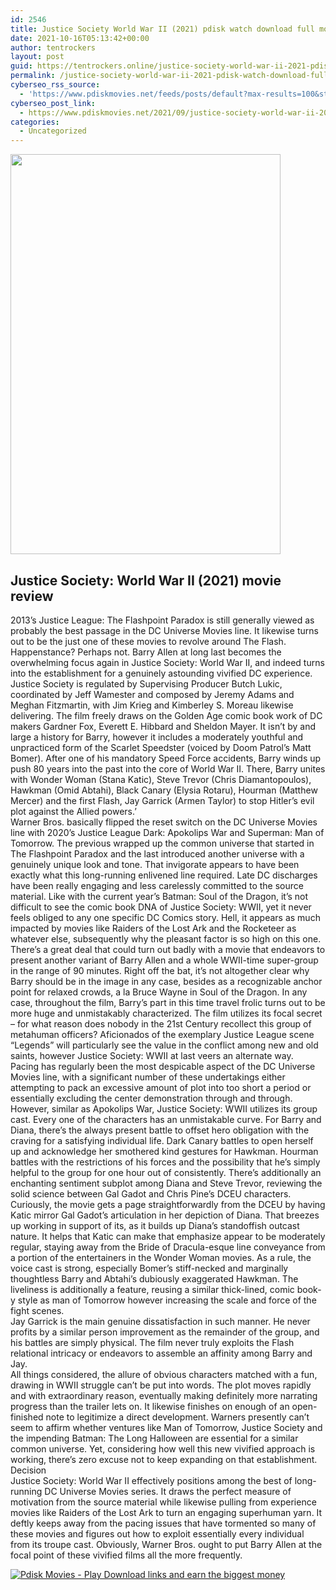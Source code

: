 ```yaml
---
id: 2546
title: Justice Society World War II (2021) pdisk watch download full movie online
date: 2021-10-16T05:13:42+00:00
author: tentrockers
layout: post
guid: https://tentrockers.online/justice-society-world-war-ii-2021-pdisk-watch-download-full-movie-online/
permalink: /justice-society-world-war-ii-2021-pdisk-watch-download-full-movie-online/
cyberseo_rss_source:
  - 'https://www.pdiskmovies.net/feeds/posts/default?max-results=100&start-index=401'
cyberseo_post_link:
  - https://www.pdiskmovies.net/2021/09/justice-society-world-war-ii-2021-pdisk.html
categories:
  - Uncategorized
---
```

<div class="separator">
  <a href="https://1.bp.blogspot.com/-ESzRc__TN2M/YUccmqShXTI/AAAAAAAAbRk/ad4OkTbvZl85ETgVohFymz3hqnnq07SZgCLcBGAsYHQ/s1441/Justice%2BSociety%2BWorld%2BWar%2BII%2B%25282021%2529%2Bpdisk%2Bwatch%2Bdownload%2Bfull%2Bmovie%2Bonline.jpg" imageanchor="1"><img loading="lazy" border="0" data-original-height="1441" data-original-width="971" height="640" src="https://1.bp.blogspot.com/-ESzRc__TN2M/YUccmqShXTI/AAAAAAAAbRk/ad4OkTbvZl85ETgVohFymz3hqnnq07SZgCLcBGAsYHQ/w432-h640/Justice%2BSociety%2BWorld%2BWar%2BII%2B%25282021%2529%2Bpdisk%2Bwatch%2Bdownload%2Bfull%2Bmovie%2Bonline.jpg" width="432" /></a>
</div>



## Justice Society: World War II (2021) movie review

<div>
  <div>
    <span>2013&#8217;s Justice League: The Flashpoint Paradox is still generally viewed as probably the best passage in the DC Universe Movies line. It likewise turns out to be the just one of these movies to revolve around The Flash. Happenstance? Perhaps not. Barry Allen at long last becomes the overwhelming focus again in Justice Society: World War II, and indeed turns into the establishment for a genuinely astounding vivified DC experience.&nbsp;</span>
  </div>
  
  <div>
    <span>Justice Society is regulated by Supervising Producer Butch Lukic, coordinated by Jeff Wamester and composed by Jeremy Adams and Meghan Fitzmartin, with Jim Krieg and Kimberley S. Moreau likewise delivering. The film freely draws on the Golden Age comic book work of DC makers Gardner Fox, Everett E. Hibbard and Sheldon Mayer. It isn&#8217;t by and large a history for Barry, however it includes a moderately youthful and unpracticed form of the Scarlet Speedster (voiced by Doom Patrol&#8217;s Matt Bomer). After one of his mandatory Speed Force accidents, Barry winds up push 80 years into the past into the core of World War II. There, Barry unites with Wonder Woman (Stana Katic), Steve Trevor (Chris Diamantopoulos), Hawkman (Omid Abtahi), Black Canary (Elysia Rotaru), Hourman (Matthew Mercer) and the first Flash, Jay Garrick (Armen Taylor) to stop Hitler&#8217;s evil plot against the Allied powers.&#8217;&nbsp;</span>
  </div>
  
  <div>
    <span>Warner Bros. basically flipped the reset switch on the DC Universe Movies line with 2020&#8217;s Justice League Dark: Apokolips War and Superman: Man of Tomorrow. The previous wrapped up the common universe that started in The Flashpoint Paradox and the last introduced another universe with a genuinely unique look and tone. That invigorate appears to have been exactly what this long-running enlivened line required. Late DC discharges have been really engaging and less carelessly committed to the source material. Like with the current year&#8217;s Batman: Soul of the Dragon, it&#8217;s not difficult to see the comic book DNA of Justice Society: WWII, yet it never feels obliged to any one specific DC Comics story. Hell, it appears as much impacted by movies like Raiders of the Lost Ark and the Rocketeer as whatever else, subsequently why the pleasant factor is so high on this one.&nbsp;</span>
  </div>
  
  <div>
    <span>There&#8217;s a great deal that could turn out badly with a movie that endeavors to present another variant of Barry Allen and a whole WWII-time super-group in the range of 90 minutes. Right off the bat, it&#8217;s not altogether clear why Barry should be in the image in any case, besides as a recognizable anchor point for relaxed crowds, a la Bruce Wayne in Soul of the Dragon. In any case, throughout the film, Barry&#8217;s part in this time travel frolic turns out to be more huge and unmistakably characterized. The film utilizes its focal secret &#8211; for what reason does nobody in the 21st Century recollect this group of metahuman officers? Aficionados of the exemplary Justice League scene &#8220;Legends&#8221; will particularly see the value in the conflict among new and old saints, however Justice Society: WWII at last veers an alternate way.&nbsp;</span>
  </div>
  
  <div>
    <span>Pacing has regularly been the most despicable aspect of the DC Universe Movies line, with a significant number of these undertakings either attempting to pack an excessive amount of plot into too short a period or essentially excluding the center demonstration through and through. However, similar as Apokolips War, Justice Society: WWII utilizes its group cast. Every one of the characters has an unmistakable curve. For Barry and Diana, there&#8217;s the always present battle to offset hero obligation with the craving for a satisfying individual life. Dark Canary battles to open herself up and acknowledge her smothered kind gestures for Hawkman. Hourman battles with the restrictions of his forces and the possibility that he&#8217;s simply helpful to the group for one hour out of consistently. There&#8217;s additionally an enchanting sentiment subplot among Diana and Steve Trevor, reviewing the solid science between Gal Gadot and Chris Pine&#8217;s DCEU characters.&nbsp;</span>
  </div>
  
  <div>
    <span>Curiously, the movie gets a page straightforwardly from the DCEU by having Katic mirror Gal Gadot&#8217;s articulation in her depiction of Diana. That breezes up working in support of its, as it builds up Diana&#8217;s standoffish outcast nature. It helps that Katic can make that emphasize appear to be moderately regular, staying away from the Bride of Dracula-esque line conveyance from a portion of the entertainers in the Wonder Woman movies. As a rule, the voice cast is strong, especially Bomer&#8217;s stiff-necked and marginally thoughtless Barry and Abtahi&#8217;s dubiously exaggerated Hawkman. The liveliness is additionally a feature, reusing a similar thick-lined, comic book-y style as man of Tomorrow however increasing the scale and force of the fight scenes.&nbsp;</span>
  </div>
  
  <div>
    <span>Jay Garrick is the main genuine dissatisfaction in such manner. He never profits by a similar person improvement as the remainder of the group, and his battles are simply physical. The film never truly exploits the Flash relational intricacy or endeavors to assemble an affinity among Barry and Jay.&nbsp;</span>
  </div>
  
  <div>
    <span>All things considered, the allure of obvious characters matched with a fun, drawing in WWII struggle can&#8217;t be put into words. The plot moves rapidly and with extraordinary reason, eventually making definitely more narrating progress than the trailer lets on. It likewise finishes on enough of an open-finished note to legitimize a direct development. Warners presently can&#8217;t seem to affirm whether ventures like Man of Tomorrow, Justice Society and the impending Batman: The Long Halloween are essential for a similar common universe. Yet, considering how well this new vivified approach is working, there&#8217;s zero excuse not to keep expanding on that establishment.&nbsp;</span>
  </div>
  
  <div>
    <span>Decision&nbsp;</span>
  </div>
  
  <div>
    <span>Justice Society: World War II effectively positions among the best of long-running DC Universe Movies series. It draws the perfect measure of motivation from the source material while likewise pulling from experience movies like Raiders of the Lost Ark to turn an engaging superhuman yarn. It deftly keeps away from the pacing issues that have tormented so many of these movies and figures out how to exploit essentially every individual from its troupe cast. Obviously, Warner Bros. ought to put Barry Allen at the focal point of these vivified films all the more frequently.</span>
  </div>
</div>

[![](https://1.bp.blogspot.com/-a93bp85aB6g/YUXjACCiX3I/AAAAAAAAbQE/GHmPI7h0af0tqn6tYzd0cdrDv9Hu9LUSACLcBGAsYHQ/s16000/Play_it_New-removebg-preview.png "Pdisk Movies - Play Download links and earn the biggest money")](https://pdisklink.com/1/bnYybGQxMDAxcWcx?dn=1)